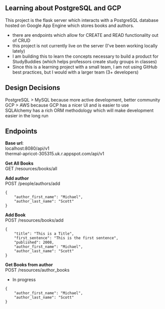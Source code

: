 ## Learning about PostgreSQL and GCP
This project is the flask server which interacts with a PostgreSQL database hosted on Google App Engine which stores books and authors.
- there are endpoints which allow for CREATE and READ functionality out of CRUD
- this project is not currently live on the server (I've been working locally lately)
- I am building this to learn the concepts necessary to build a product for StudyBuddies (which helps professors create study groups in classes)
- Since this is a learning project with a small team, I am not using GitHub best practices, but I would with a larger team (3+ developers)

## Design Decisions
PostgreSQL > MySQL because more active development, better community  
GCP > AWS because GCP has a nicer UI and is easier to use  
SQLAlchemy has a rich ORM methodology which will make development easier in the long run

## Endpoints
**Base url**:   
localhost:8080/api/v1  
thermal-apricot-305315.uk.r.appspot.com/api/v1

**Get All Books**  
GET /resources/books/all

**Add author**  
POST /people/authors/add
```
{
    "author_first_name": "Michael",
    "author_last_name": "Scott"
}
```
**Add Book**  
POST /resources/books/add
```
{
    "title": "This is a Title",
    "first_sentence": "This is the first sentence",
    "published": 2008,
    "author_first_name": "Michael",
    "author_last_name": "Scott"
}
```

**Get Books from author**  
POST /resources/author_books
- In progress
```
{
    "author_first_name": "Michael",
    "author_last_name": "Scott"
}
```
